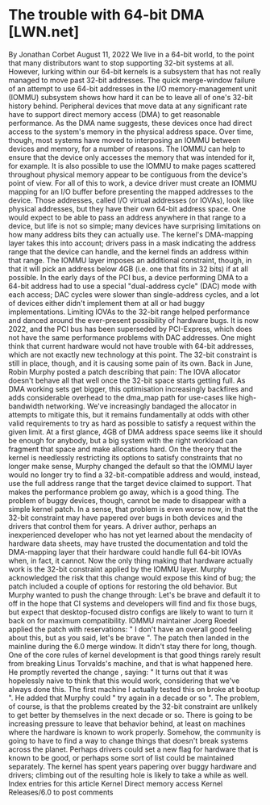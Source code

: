 # The trouble with 64-bit DMA [LWN.net]

By
Jonathan Corbet
August 11, 2022
We live in a 64-bit world, to the point that many distributors want to stop
supporting 32-bit systems at all.  However, lurking within our 64-bit
kernels is a subsystem that has not really managed to move past 32-bit
addresses.  The quick merge-window failure of an attempt to use
64-bit addresses in the I/O memory-management unit (IOMMU) subsystem shows
how hard it can be to leave all of one's 32-bit history behind.
Peripheral devices that move data at any significant rate have to support
direct memory access (DMA) to get reasonable performance.  As the DMA name
suggests, these devices once had direct access to the system's memory in
the physical address space.  Over time, though, most systems have moved to
interposing an IOMMU between devices and memory, for a number of reasons.
The IOMMU can help to ensure that the device only accesses the memory that
was intended for it, for example.  It is also possible to use the IOMMU to
make pages scattered throughout physical memory appear to be contiguous
from the device's point of view.
For all of this to work, a device driver must create an IOMMU mapping for
an I/O buffer before presenting the mapped addresses to the device.  Those
addresses, called I/O virtual addresses (or IOVAs), look like physical
addresses, but they have their own 64-bit address space.  One would expect
to be able to pass an address anywhere in that range to a device, but life
is not so simple; many devices have surprising limitations on how many
address bits they can actually use.  The kernel's DMA-mapping layer takes
this into account; drivers pass in a mask indicating the address range that
the device can handle, and the kernel finds an address within that range.
The IOMMU layer imposes an additional constraint, though, in that it will
pick an address below 4GB (i.e. one that fits in 32 bits) if at all
possible.  In the early days of the PCI bus, a device performing DMA to a
64-bit address had to use a special "dual-address cycle" (DAC) mode with
each access; DAC cycles were slower than single-address cycles, and a lot
of devices either didn't implement them at all or had buggy
implementations.  Limiting IOVAs to the 32-bit range helped performance and
danced around the ever-present possibility of hardware bugs.
It is now 2022, and the PCI bus has been superseded by PCI-Express, which
does not have the same performance problems with DAC addresses.  One might
think that current hardware would not have trouble with 64-bit addresses,
which are not exactly new technology at this point.  The 32-bit constraint
is still in place, though, and it is causing some pain of its own.  Back in
June, Robin Murphy posted
a
patch
describing that pain:
The IOVA allocator doesn't behave all that well once the 32-bit
	space starts getting full.  As DMA working sets get bigger, this
	optimisation increasingly backfires and adds considerable overhead
	to the dma_map path for use-cases like high-bandwidth
	networking. We've increasingly bandaged the allocator in attempts
	to mitigate this, but it remains fundamentally at odds with other
	valid requirements to try as hard as possible to satisfy a request
	within the given limit.
At a first glance, 4GB of DMA address space seems like it should be enough
for anybody, but a big system with the right workload can fragment that
space and make allocations hard.  On the theory that the kernel is
needlessly restricting its options to satisfy constraints that no longer make
sense, 
Murphy changed the default so that the IOMMU layer would no longer
try to find a 32-bit-compatible address and would, instead, use the full
address range that the target device claimed to support.  That makes the
performance problem go away, which is a good thing.
The problem of buggy devices, though, cannot be made to disappear with a
simple kernel patch.  In a sense, that problem is even worse now, in that
the 32-bit constraint may have papered over bugs in both devices and the
drivers that control them for years.  A driver author, perhaps an
inexperienced developer
who has not yet learned about the mendacity of hardware data sheets, may
have trusted the documentation and told the DMA-mapping layer that their
hardware could handle full 64-bit IOVAs when, in fact, it cannot.  Now the
only thing making that hardware actually work is the 32-bit constraint
applied by the IOMMU layer.
Murphy acknowledged the risk that this change would expose this kind of
bug; the patch included a couple of options for restoring the old behavior.
But Murphy wanted to push the change through:
Let's be brave and default it to off in the hope that CI systems
	and developers will find and fix those bugs, but expect that
	desktop-focused distro configs are likely to want to turn it back
	on for maximum compatibility.
IOMMU maintainer Joerg Roedel
applied the patch
with reservations: "
I don't have an overall good feeling about this, but
as you said, let's be brave
".  The patch then
landed in the mainline
during the 6.0 merge window.
It didn't stay there for long, though.  One of the core rules of kernel
development is that good things rarely result from breaking Linus
Torvalds's machine, and that is what happened here.  He promptly
reverted the change
,
saying: "
It turns out that it was hopelessly naive to think that this would
	work, considering that we've always done this.  The first machine I
	actually tested this on broke at bootup
".
He
added
that Murphy could "
try again in a decade or so
".
The problem, of course, is that the problems created by the 32-bit
constraint are 
unlikely to get better by themselves in the next decade or so.  There is
going to be increasing pressure to leave that behavior behind, at least on
machines where the hardware is known to work properly.  Somehow, the
community is going to have to find a way to change things that doesn't
break systems across the planet.  Perhaps drivers could set a new flag for
hardware that is known to be good, or perhaps some sort of list could be
maintained separately.  The kernel has spent years papering over buggy
hardware and drivers; climbing out of the resulting hole is likely to take
a while as well.
Index entries for this article
Kernel
Direct memory access
Kernel
Releases/6.0
to post comments